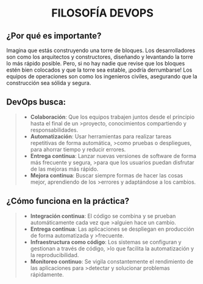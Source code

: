  <h1 align="center"> FILOSOFÍA DEVOPS </h1>  

## ¿Por qué es importante?  
Imagina que estás construyendo una torre de bloques. Los desarrolladores son como los arquitectos y constructores, diseñando y levantando la torre lo más rápido posible. Pero, si no hay nadie que revise que los bloques estén bien colocados y que la torre sea estable, ¡podría derrumbarse! Los equipos de operaciones son como los ingenieros civiles, asegurando que la construcción sea sólida y segura.  

## DevOps busca:  
>- **Colaboración**: Que los equipos trabajen juntos desde el principio hasta el final de un >proyecto, conocimientos compartiendo y responsabilidades.  
>- **Automatización**: Usar herramientas para realizar tareas repetitivas de forma automática, >como pruebas o despliegues, para ahorrar tiempo y reducir errores.  
>- **Entrega continua**: Lanzar nuevas versiones de software de forma más frecuente y segura, >para que los usuarios puedan disfrutar de las mejoras más rápido.  
>- **Mejora continua**: Buscar siempre formas de hacer las cosas mejor, aprendiendo de los >errores y adaptándose a los cambios.

## ¿Cómo funciona en la práctica?
>- **Integración continua**: El código se combina y se prueban automáticamente cada vez que >alguien hace un cambio.
>- **Entrega continua**: Las aplicaciones se despliegan en producción de forma automatizada y >frecuente.
>- **Infraestructura como código**: Los sistemas se configuran y gestionan a través de código, >lo que facilita la automatización y la reproducibilidad.
>- **Monitoreo continuo**: Se vigila constantemente el rendimiento de las aplicaciones para >detectar y solucionar problemas rápidamente.

